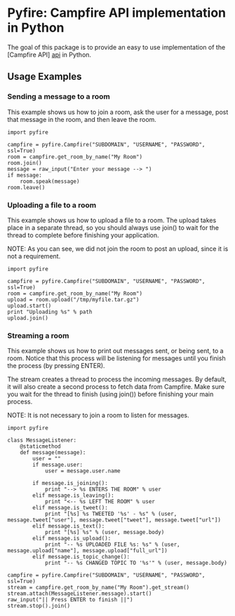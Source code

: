 # Pyfire: Campfire API implementation in Python #

The goal of this package is to provide an easy to use implementation
of the [Campfire API] [api] in Python.

## Usage Examples ##

### Sending a message to a room ###

This example shows us how to join a room, ask the user for a message,
post that message in the room, and then leave the room.

	import pyfire

	campfire = pyfire.Campfire("SUBDOMAIN", "USERNAME", "PASSWORD", ssl=True)
	room = campfire.get_room_by_name("My Room")
	room.join()
	message = raw_input("Enter your message --> ")
	if message:
		room.speak(message)
	room.leave()

### Uploading a file to a room ###

This example shows us how to upload a file to a room. The upload takes place
in a separate thread, so you should always use join() to wait for the thread
to complete before finishing your application.

NOTE: As you can see, we did not join the room to post an upload, since it
is not a requirement.

	import pyfire

	campfire = pyfire.Campfire("SUBDOMAIN", "USERNAME", "PASSWORD", ssl=True)
	room = campfire.get_room_by_name("My Room")
	upload = room.upload("/tmp/myfile.tar.gz")
	upload.start()
	print "Uploading %s" % path
	upload.join()

### Streaming a room ###

This example shows us how to print out messages sent, or being sent, to a room.
Notice that this process will be listening for messages until you finish the 
process (by pressing ENTER).

The stream creates a thread to process the incoming messages. By default, it
will also create a second process to fetch data from Campfire. Make sure
you wait for the thread to finish (using join()) before finishing your main
process.

NOTE: It is not necessary to join a room to listen for messages.

	import pyfire

	class MessageListener:
		@staticmethod
		def message(message):
			user = ""
			if message.user:
				user = message.user.name

			if message.is_joining():
				print "--> %s ENTERS THE ROOM" % user
			elif message.is_leaving():
				print "<-- %s LEFT THE ROOM" % user
			elif message.is_tweet():
				print "[%s] %s TWEETED '%s' - %s" % (user, message.tweet["user"], message.tweet["tweet"], message.tweet["url"])
			elif message.is_text():
				print "[%s] %s" % (user, message.body)
			elif message.is_upload():
				print "-- %s UPLOADED FILE %s: %s" % (user, message.upload["name"], message.upload["full_url"])
			elif message.is_topic_change():
				print "-- %s CHANGED TOPIC TO '%s'" % (user, message.body)

	campfire = pyfire.Campfire("SUBDOMAIN", "USERNAME", "PASSWORD", ssl=True)
	stream = campfire.get_room_by_name("My Room").get_stream()
	stream.attach(MessageListener.message).start()
	raw_input("|| Press ENTER to finish ||")
	stream.stop().join()

[api]: http://developer.37signals.com/campfire
